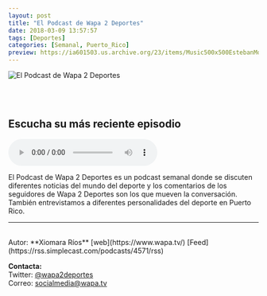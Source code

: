```yaml
---
layout: post
title: "El Podcast de Wapa 2 Deportes"
date: 2018-03-09 13:57:57
tags: [Deportes]
categories: [Semanal, Puerto_Rico]
preview: https://ia601503.us.archive.org/23/items/Music500x500EstebanMontoya/Wapa300-JulioAxelPonce.png
---
```


![El Podcast de Wapa 2 Deportes](https://ia601503.us.archive.org/23/items/Music500x500EstebanMontoya/Wapa500-JulioAxelPonce.png)

<br/>
<br/>

## Escucha su más reciente episodio

<!--reproductor-feed=https://rss.simplecast.com/podcasts/4571/rss-->
<!--reproductor-start-->
<audio id="audio" preload="auto" controls="" src="https://dts.podtrac.com/redirect.mp3/audio.simplecast.com/d7fe627b.mp3"></audio>
<!--reproductor-end-->

El Podcast de Wapa 2 Deportes es un podcast semanal donde se discuten diferentes noticias del mundo del deporte y los comentarios de los seguidores de Wapa 2 Deportes son los que mueven la conversación. También entrevistamos a diferentes personalidades del deporte en Puerto Rico.  

_ _ _
<br>
Autor: **Xiomara Ríos**  
[web](https://www.wapa.tv/)  
[Feed](https://rss.simplecast.com/podcasts/4571/rss)  


**Contacta:**  
Twitter: [@wapa2deportes](https://twitter.com/wapa2deportes)  
Correo: [socialmedia@wapa.tv](mailto:socialmedia@wapa.tv)  
